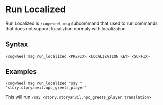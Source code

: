 <fromDevsToDevs></fromDevsToDevs>

# Run Localized

Run Localized is `/cogwheel msg` subcommand that used to run commands that does not support localiztion normaly with localization.

## Syntax

```
/cogwheel msg run_localized <PREFIX> <LOCALIZATION KEY> <SUFFIX>
```

## Examples

```
/cogwheel msg run_localized "say " "story.storyanvil.npc_greets_player"
```

This will run `/say <story.storyanvil.npc_greets_player translation>`
